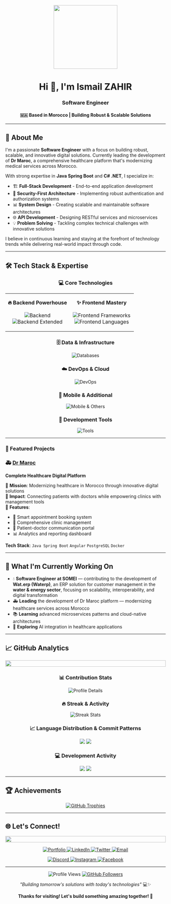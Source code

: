 <p align="center">
  <img src="https://github.com/ismailza/ismailza/assets/122171824/79f819b1-933b-471d-852e-051b2a8eed31" height="200"/>
</p>

<h1 align="center">Hi 👋, I'm Ismail ZAHIR</h1>
<h3 align="center">Software Engineer</h3>
<h4 align="center">🇲🇦 Based in Morocco | Building Robust & Scalable Solutions</h4>

---

## 🚀 About Me

I'm a passionate **Software Engineer** with a focus on building robust, scalable, and innovative digital solutions. Currently leading the development of **Dr Maroc**, a comprehensive healthcare platform that's modernizing medical services across Morocco. 

With strong expertise in **Java Spring Boot** and **C# .NET**, I specialize in:
- 🏗️ **Full-Stack Development** - End-to-end application development
- 🔐 **Security-First Architecture** - Implementing robust authentication and authorization systems
- 📊 **System Design** - Creating scalable and maintainable software architectures
- 🌐 **API Development** - Designing RESTful services and microservices
- 💡 **Problem Solving** - Tackling complex technical challenges with innovative solutions

I believe in continuous learning and staying at the forefront of technology trends while delivering real-world impact through code.

---

## 🛠️ Tech Stack & Expertise

<div align="center">

### 💻 Core Technologies

</div>

<table align="center" style="border: none;">
<tr>
<td align="center" width="50%" style="border: none;">

**🔥 Backend Powerhouse**
<br><br>
<img src="https://skillicons.dev/icons?i=java,spring,dotnet,cs" alt="Backend" />
<br>
<img src="https://skillicons.dev/icons?i=nodejs,express,nestjs,laravel,php" alt="Backend Extended" />

</td>
<td align="center" width="50%" style="border: none;">

**✨ Frontend Mastery**
<br><br>
<img src="https://skillicons.dev/icons?i=angular,react,nextjs,vuejs" alt="Frontend Frameworks" />
<br>
<img src="https://skillicons.dev/icons?i=typescript,javascript,html,css,scss" alt="Frontend Languages" />

</td>
</tr>
</table>

<div align="center">

### 🗄️ Data & Infrastructure

<img src="https://skillicons.dev/icons?i=postgresql,mongodb,mysql,sqlite,redis" alt="Databases" />

### ☁️ DevOps & Cloud

<img src="https://skillicons.dev/icons?i=docker,kubernetes,azure,linux,git,github" alt="DevOps" />

### 📱 Mobile & Additional

<img src="https://skillicons.dev/icons?i=flutter,react,python,cpp,c" alt="Mobile & Others" />

### 🔧 Development Tools

<img src="https://skillicons.dev/icons?i=vscode,idea,postman,kafka,bootstrap,materialui,jquery" alt="Tools" />

</div>

---

### 📌 Featured Projects

### 🚑 [Dr Maroc](https://github.com/drmaroc)
**Complete Healthcare Digital Platform**

🔹 **Mission**: Modernizing healthcare in Morocco through innovative digital solutions  
🔹 **Impact**: Connecting patients with doctors while empowering clinics with management tools  
🔹 **Features**: 
- 📅 Smart appointment booking system
- 🏥 Comprehensive clinic management
- 👥 Patient-doctor communication portal
- 📊 Analytics and reporting dashboard

**Tech Stack**: `Java Spring Boot` `Angular` `PostgreSQL` `Docker`

---

## 🚀 What I'm Currently Working On

- 💧 **Software Engineer at SOMEI** — contributing to the development of **Wat.erp (Waterp)**, an ERP solution for customer management in the **water & energy sector**, focusing on scalability, interoperability, and digital transformation  
- 🚑 **Leading** the development of Dr Maroc platform — modernizing healthcare services across Morocco  
- 📚 **Learning** advanced microservices patterns and cloud-native architectures  
- 🔧 **Exploring** AI integration in healthcare applications  

---

## 📈 GitHub Analytics

<img src="https://i.imgur.com/dBaSKWF.gif" height="20" width="100%">

<div align="center">
  
### 📊 Contribution Stats
  
<img src="http://github-profile-summary-cards.vercel.app/api/cards/profile-details?username=ismailza&count_private=true&theme=algolia" alt="Profile Details" />

</div>

<div align="center">

### 🔥 Streak & Activity

<img src="https://github-readme-streak-stats.herokuapp.com/?user=ismailza&theme=algolia&count_private=true" alt="Streak Stats" />

</div>

<div align="center">

### 📈 Language Distribution & Commit Patterns

<img src="http://github-profile-summary-cards.vercel.app/api/cards/repos-per-language?username=ismailza&count_private=true&theme=algolia" />
<img src="http://github-profile-summary-cards.vercel.app/api/cards/most-commit-language?username=ismailza&count_private=true&theme=algolia" />

</div>

<div align="center">

### 💻 Development Activity

<img src="http://github-profile-summary-cards.vercel.app/api/cards/stats?username=ismailza&count_private=true&theme=algolia" />
<img src="http://github-profile-summary-cards.vercel.app/api/cards/productive-time?username=ismailza&count_private=true&theme=algolia&utcOffset=1" />

</div>

---

## 🏆 Achievements

<p align="center">
  <a href="https://github.com/ryo-ma/github-profile-trophy">
    <img src="https://github-profile-trophy.vercel.app/?username=ismailza&theme=algolia&no-frame=true&no-bg=false&margin-w=4&row=2&column=4" alt="GitHub Trophies" />
  </a>
</p>

---

## 🌐 Let's Connect!

<img src="https://i.imgur.com/dBaSKWF.gif" height="20" width="100%">

<p align="center">
  <a href="https://ismailzahir.com" target="_blank">
    <img src="https://img.shields.io/badge/Portfolio-FF5722?style=for-the-badge&logo=google-chrome&logoColor=white" alt="Portfolio" />
  </a>
  <a href="https://linkedin.com/in/ismailzahir01" target="_blank">
    <img src="https://img.shields.io/badge/LinkedIn-0077B5?style=for-the-badge&logo=linkedin&logoColor=white" alt="LinkedIn" />
  </a>
  <a href="https://twitter.com/ismailzahir01" target="_blank">
    <img src="https://img.shields.io/badge/Twitter-1DA1F2?style=for-the-badge&logo=twitter&logoColor=white" alt="Twitter" />
  </a>
  <a href="mailto:ismailza407@gmail.com" target="_blank">
    <img src="https://img.shields.io/badge/Email-D14836?style=for-the-badge&logo=gmail&logoColor=white" alt="Email" />
  </a>
</p>

<p align="center">
  <a href="https://discord.gg/ismailzahir01" target="_blank">
    <img src="https://img.shields.io/badge/Discord-7289DA?style=for-the-badge&logo=discord&logoColor=white" alt="Discord" />
  </a>
  <a href="https://instagram.com/ismailzahir01" target="_blank">
    <img src="https://img.shields.io/badge/Instagram-E4405F?style=for-the-badge&logo=instagram&logoColor=white" alt="Instagram" />
  </a>
  <a href="https://fb.com/ismailzahir01" target="_blank">
    <img src="https://img.shields.io/badge/Facebook-1877F2?style=for-the-badge&logo=facebook&logoColor=white" alt="Facebook" />
  </a>
</p>

---

<p align="center">
  <img src="https://komarev.com/ghpvc/?username=ismailza&label=Profile%20views&color=0e75b6&style=flat" alt="Profile Views" />
  <a href="https://github.com/ismailza?tab=followers">
    <img src="https://img.shields.io/github/followers/ismailza?label=Followers&style=social" alt="GitHub Followers" />
  </a>
</p>

<div align="center">

_"Building tomorrow's solutions with today's technologies"_ 💻✨

**Thanks for visiting! Let's build something amazing together! 🚀**

</div>
